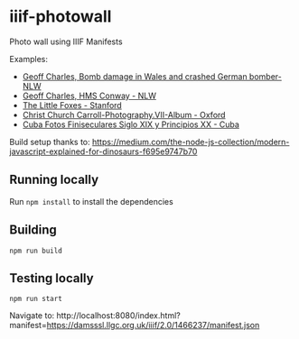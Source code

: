 # iiif-photowall
Photo wall using IIIF Manifests

Examples:
 * [Geoff Charles, Bomb damage in Wales and crashed German bomber- NLW](http://iiif.gdmrdigital.com/iiif-photowall/index.html?manifest=https://damsssl.llgc.org.uk/iiif/2.0/1466237/manifest.json)
 * [Geoff Charles, HMS Conway - NLW](http://iiif.gdmrdigital.com/iiif-photowall/index.html?manifest=https://damsssl.llgc.org.uk/iiif/2.0/1465719/manifest.json)
 * [The Little Foxes - Stanford](http://iiif.gdmrdigital.com/iiif-photowall/index.html?manifest=https://purl.stanford.edu/sp236mx9008/iiif/manifest)
 * [Christ Church Carroll-Photography.VII-Album - Oxford](http://iiif.gdmrdigital.com/iiif-photowall/index.html?manifest=https://iiif.bodleian.ox.ac.uk/iiif/manifest/0b7eead9-312b-4fa2-970e-92405c552970.json)
 * [Cuba Fotos Finiseculares Siglo XIX y Principios XX - Cuba](http://iiif.gdmrdigital.com/iiif-photowall/index.html?manifest=http://imagenes.sld.cu/iiif/prezi/bdc/bnjm/fotos/bnjmscufotcub19-20/manifest.json)

 Build setup thanks to: https://medium.com/the-node-js-collection/modern-javascript-explained-for-dinosaurs-f695e9747b70


## Running locally

Run `npm install` to install the dependencies

## Building

`npm run build`

## Testing locally

`npm run start`

Navigate to: http://localhost:8080/index.html?manifest=https://damsssl.llgc.org.uk/iiif/2.0/1466237/manifest.json

